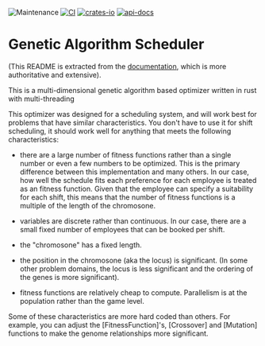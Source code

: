 

  ![Maintenance](https://img.shields.io/badge/maintenance-actively--developed-brightgreen.svg)
  [![CI](https://github.com/bryanlarsen/gas/actions/workflows/ci.yaml/badge.svg)](https://github.com/bryanlarsen/gas/actions)
  [![crates-io](https://img.shields.io/crates/v/ga-scheduler.svg)](https://crates.io/crates/ga-scheduler)
  [![api-docs](https://docs.rs/ga-scheduler/badge.svg)](https://docs.rs/ga-scheduler)
  
# Genetic Algorithm Scheduler

(This README is extracted from the [documentation](https://bryanlarsen.github.io/gas/gas/index.html), which is more authoritative and extensive).

This is a multi-dimensional genetic algorithm based optimizer written in rust with multi-threading

This optimizer was designed for a scheduling system, and will work best for problems that have similar characteristics.   You don't have to use it for shift scheduling, it should work well for anything that meets the following characteristics:

- there are a large number of fitness functions rather than a single number or even a few numbers to be optimized.  This is the primary difference between this implementation and many others.   In our case, how well the schedule fits each preference for each employee is treated as an fitness function.   Given that the employee can specify a suitability for each shift, this means that the number of fitness functions is a multiple of the length of the chromosone.

- variables are discrete rather than continuous.   In our case, there are a small fixed number of employees that can be booked per shift.

- the "chromosone" has a fixed length.

- the position in the chromosone (aka the locus) is significant.    (In some other problem domains, the locus is less significant and the ordering of the genes is more significant).

- fitness functions are relatively cheap to compute.  Parallelism is at the population rather than the game level.

Some of these characteristics are more hard coded than others.   For example, you can adjust the [FitnessFunction]'s, [Crossover] and [Mutation] functions to make the genome relationships more significant.

